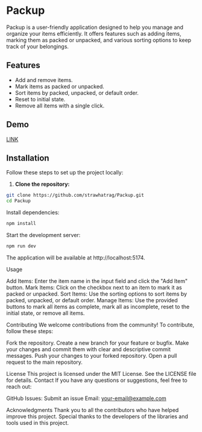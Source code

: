 # Packup

Packup is a user-friendly application designed to help you manage and organize your items efficiently. It offers features such as adding items, marking them as packed or unpacked, and various sorting options to keep track of your belongings.

## Features
- Add and remove items.
- Mark items as packed or unpacked.
- Sort items by packed, unpacked, or default order.
- Reset to initial state.
- Remove all items with a single click.

## Demo
[LINK](https://packup-qchh0afsn-strawhatrags-projects.vercel.app/)

## Installation
Follow these steps to set up the project locally:

1. **Clone the repository:**
  ```bash
  git clone https://github.com/strawhatrag/Packup.git
  cd Packup
```
  Install dependencies:
```bash
npm install
```

Start the development server:
```bash
npm run dev
```

The application will be available at http://localhost:5174.

Usage

Add Items: Enter the item name in the input field and click the "Add Item" button.
Mark Items: Click on the checkbox next to an item to mark it as packed or unpacked.
Sort Items: Use the sorting options to sort items by packed, unpacked, or default order.
Manage Items: Use the provided buttons to mark all items as complete, mark all as incomplete, reset to the initial state, or remove all items.

Contributing
We welcome contributions from the community! To contribute, follow these steps:

Fork the repository.
Create a new branch for your feature or bugfix.
Make your changes and commit them with clear and descriptive commit messages.
Push your changes to your forked repository.
Open a pull request to the main repository.

License
This project is licensed under the MIT License. See the LICENSE file for details.
Contact
If you have any questions or suggestions, feel free to reach out:

GitHub Issues: Submit an issue
Email: your-email@example.com

Acknowledgments
Thank you to all the contributors who have helped improve this project. Special thanks to the developers of the libraries and tools used in this project.

